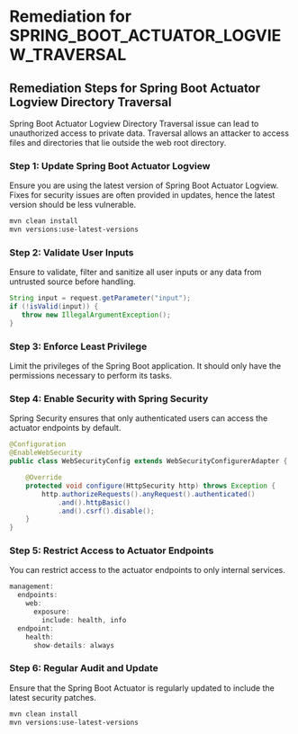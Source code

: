 # Remediation for SPRING_BOOT_ACTUATOR_LOGVIEW_TRAVERSAL

## Remediation Steps for Spring Boot Actuator Logview Directory Traversal

Spring Boot Actuator Logview Directory Traversal issue can lead to unauthorized access to private data. Traversal allows an attacker to access files and directories that lie outside the web root directory.

### Step 1: Update Spring Boot Actuator Logview
Ensure you are using the latest version of Spring Boot Actuator Logview. Fixes for security issues are often provided in updates, hence the latest version should be less vulnerable.
```bash
mvn clean install
mvn versions:use-latest-versions
```
### Step 2: Validate User Inputs
Ensure to validate, filter and sanitize all user inputs or any data from untrusted source before handling.

```java
String input = request.getParameter("input");
if (!isValid(input)) {
   throw new IllegalArgumentException();
}
```

### Step 3: Enforce Least Privilege
Limit the privileges of the Spring Boot application. It should only have the permissions necessary to perform its tasks.

### Step 4: Enable Security with Spring Security
Spring Security ensures that only authenticated users can access the actuator endpoints by default.
```java
@Configuration
@EnableWebSecurity
public class WebSecurityConfig extends WebSecurityConfigurerAdapter {

    @Override
    protected void configure(HttpSecurity http) throws Exception {
        http.authorizeRequests().anyRequest().authenticated()
            .and().httpBasic()
            .and().csrf().disable();
    }
}
```
### Step 5: Restrict Access to Actuator Endpoints
You can restrict access to the actuator endpoints to only internal services.
```java
management:
  endpoints:
    web:
      exposure:
        include: health, info
  endpoint:
    health:
      show-details: always
```
### Step 6: Regular Audit and Update
Ensure that the Spring Boot Actuator is regularly updated to include the latest security patches.
```bash
mvn clean install
mvn versions:use-latest-versions
```